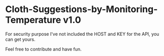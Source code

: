 # Cloth-Suggestions-by-Monitoring-Temperature v1.0

For security purpose I've not included the HOST and KEY for the API, you can get yours.

Feel free to contribute and have fun.
